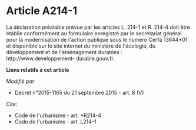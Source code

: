# Article A214-1

La déclaration préalable prévue par les articles L. 214-1 et R. 214-4 doit être établie conformément au formulaire enregistré
par le secrétariat général pour la modernisation de l'action publique sous le numéro Cerfa 13644*01 et disponible sur le site
internet du ministère de l'écologie, du développement et de l'aménagement durables :  http://www.developpement-
durable.gouv.fr.

**Liens relatifs à cet article**

_Modifié par_:

  - Décret n°2015-1165 du 21 septembre 2015 - art. 8 (V)

_Cite_:

  - Code de l'urbanisme - art. *R214-4
  - Code de l'urbanisme - art. L214-1
